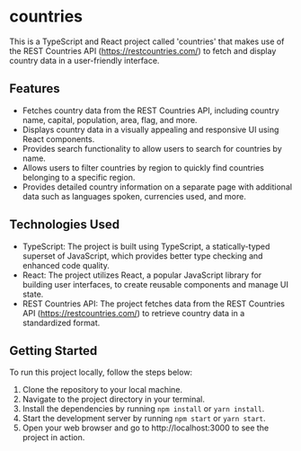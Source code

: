# countries
This is a TypeScript and React project called 'countries' that makes use of the REST Countries API (https://restcountries.com/) to fetch and display country data in a user-friendly interface.

## Features
* Fetches country data from the REST Countries API, including country name, capital, population, area, flag, and more.
* Displays country data in a visually appealing and responsive UI using React components.
* Provides search functionality to allow users to search for countries by name.
* Allows users to filter countries by region to quickly find countries belonging to a specific region.
* Provides detailed country information on a separate page with additional data such as languages spoken, currencies used, and more.
## Technologies Used
* TypeScript: The project is built using TypeScript, a statically-typed superset of JavaScript, which provides better type checking and enhanced code quality.
* React: The project utilizes React, a popular JavaScript library for building user interfaces, to create reusable components and manage UI state.
* REST Countries API: The project fetches data from the REST Countries API (https://restcountries.com/) to retrieve country data in a standardized format.
## Getting Started
To run this project locally, follow the steps below:

1. Clone the repository to your local machine.
2. Navigate to the project directory in your terminal.
3. Install the dependencies by running `npm install` or `yarn install`.
4. Start the development server by running `npm start` or `yarn start`.
5. Open your web browser and go to http://localhost:3000 to see the project in action.